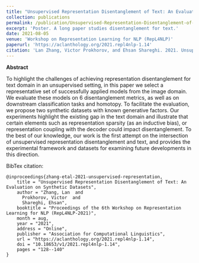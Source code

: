 ```yaml
---
title: "Unsupervised Representation Disentanglement of Text: An Evaluation on Synthetic Datasets"
collection: publications
permalink: /publication/Unsupervised-Representation-Disentanglement-of-Text:-An-Evaluation-on-Synthetic-Datasets
excerpt: 'Poster. A long paper studies disentanglement for text.'
date: 2021-08-05
venue: 'Workshop on Representation Learning for NLP (RepL4NLP)'
paperurl: 'https://aclanthology.org/2021.repl4nlp-1.14'
citation: 'Lan Zhang, Victor Prokhorov, and Ehsan Shareghi. 2021. Unsupervised Representation Disentanglement of Text: An Evaluation on Synthetic Datasets. In Proceedings of the 6th Workshop on Representation Learning for NLP (RepL4NLP-2021), pages 128–140, Online. Association for Computational Linguistics.'
---
```


**Abstract**

To highlight the challenges of achieving representation disentanglement for text domain in an unsupervised setting, in this paper we select a representative set of successfully applied models from the image domain. We evaluate these models on 6 disentanglement metrics, as well as on downstream classification tasks and homotopy. To facilitate the evaluation, we propose two synthetic datasets with known generative factors. Our experiments highlight the existing gap in the text domain and illustrate that certain elements such as representation sparsity (as an inductive bias), or representation coupling with the decoder could impact disentanglement. To the best of our knowledge, our work is the first attempt on the intersection of unsupervised representation disentanglement and text, and provides the experimental framework and datasets for examining future developments in this direction.

BibTex citation:
```
@inproceedings{zhang-etal-2021-unsupervised-representation,
    title = "Unsupervised Representation Disentanglement of Text: An Evaluation on Synthetic Datasets",
    author = "Zhang, Lan  and
      Prokhorov, Victor  and
      Shareghi, Ehsan",
    booktitle = "Proceedings of the 6th Workshop on Representation Learning for NLP (RepL4NLP-2021)",
    month = aug,
    year = "2021",
    address = "Online",
    publisher = "Association for Computational Linguistics",
    url = "https://aclanthology.org/2021.repl4nlp-1.14",
    doi = "10.18653/v1/2021.repl4nlp-1.14",
    pages = "128--140"
}

```
